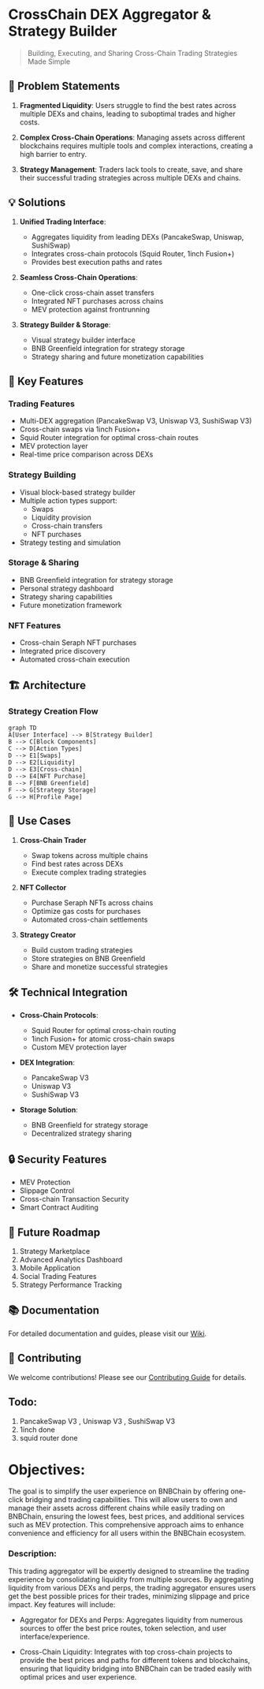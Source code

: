 # CrossChain DEX Aggregator & Strategy Builder
> Building, Executing, and Sharing Cross-Chain Trading Strategies Made Simple

## 🌟 Problem Statements

1. **Fragmented Liquidity**: Users struggle to find the best rates across multiple DEXs and chains, leading to suboptimal trades and higher costs.

2. **Complex Cross-Chain Operations**: Managing assets across different blockchains requires multiple tools and complex interactions, creating a high barrier to entry.

3. **Strategy Management**: Traders lack tools to create, save, and share their successful trading strategies across multiple DEXs and chains.

## 💡 Solutions

1. **Unified Trading Interface**: 
   - Aggregates liquidity from leading DEXs (PancakeSwap, Uniswap, SushiSwap)
   - Integrates cross-chain protocols (Squid Router, 1inch Fusion+)
   - Provides best execution paths and rates

2. **Seamless Cross-Chain Operations**:
   - One-click cross-chain asset transfers
   - Integrated NFT purchases across chains
   - MEV protection against frontrunning

3. **Strategy Builder & Storage**:
   - Visual strategy builder interface
   - BNB Greenfield integration for strategy storage
   - Strategy sharing and future monetization capabilities

## 🚀 Key Features

### Trading Features
- Multi-DEX aggregation (PancakeSwap V3, Uniswap V3, SushiSwap V3)
- Cross-chain swaps via 1inch Fusion+
- Squid Router integration for optimal cross-chain routes
- MEV protection layer
- Real-time price comparison across DEXs

### Strategy Building
- Visual block-based strategy builder
- Multiple action types support:
  - Swaps
  - Liquidity provision
  - Cross-chain transfers
  - NFT purchases
- Strategy testing and simulation

### Storage & Sharing
- BNB Greenfield integration for strategy storage
- Personal strategy dashboard
- Strategy sharing capabilities
- Future monetization framework

### NFT Features
- Cross-chain Seraph NFT purchases
- Integrated price discovery
- Automated cross-chain execution

## 🏗 Architecture

### Strategy Creation Flow
```mermaid
graph TD
A[User Interface] --> B[Strategy Builder]
B --> C[Block Components]
C --> D[Action Types]
D --> E1[Swaps]
D --> E2[Liquidity]
D --> E3[Cross-chain]
D --> E4[NFT Purchase]
B --> F[BNB Greenfield]
F --> G[Strategy Storage]
G --> H[Profile Page]
```

## 💼 Use Cases

1. **Cross-Chain Trader**
   - Swap tokens across multiple chains
   - Find best rates across DEXs
   - Execute complex trading strategies

2. **NFT Collector**
   - Purchase Seraph NFTs across chains
   - Optimize gas costs for purchases
   - Automated cross-chain settlements

3. **Strategy Creator**
   - Build custom trading strategies
   - Store strategies on BNB Greenfield
   - Share and monetize successful strategies

## 🛠 Technical Integration

- **Cross-Chain Protocols**:
  - Squid Router for optimal cross-chain routing
  - 1inch Fusion+ for atomic cross-chain swaps
  - Custom MEV protection layer

- **DEX Integration**:
  - PancakeSwap V3
  - Uniswap V3
  - SushiSwap V3

- **Storage Solution**:
  - BNB Greenfield for strategy storage
  - Decentralized strategy sharing

## 🔒 Security Features

- MEV Protection
- Slippage Control
- Cross-chain Transaction Security
- Smart Contract Auditing

## 🚀 Future Roadmap

1. Strategy Marketplace
2. Advanced Analytics Dashboard
3. Mobile Application
4. Social Trading Features
5. Strategy Performance Tracking

## 📚 Documentation

For detailed documentation and guides, please visit our [Wiki](docs/wiki).

## 🤝 Contributing

We welcome contributions! Please see our [Contributing Guide](CONTRIBUTING.md) for details.



## Todo: 

1. PancakeSwap V3 , Uniswap V3 , SushiSwap V3
2. 1inch done
3. squid router done

# Objectives: 

The goal is to simplify the user experience on BNBChain by offering one-click bridging and trading capabilities. This will allow users to own and manage their assets across different chains while easily trading on BNBChain, ensuring the lowest fees, best prices, and additional services such as MEV protection. This comprehensive approach aims to enhance convenience and efficiency for all users within the BNBChain ecosystem.

### Description: 

This trading aggregator will be expertly designed to streamline the trading experience by consolidating liquidity from multiple sources. By aggregating liquidity from various DEXs and perps, the trading aggregator ensures users get the best possible prices for their trades, minimizing slippage and price impact. Key features will include:

- Aggregator for DEXs and Perps: Aggregates liquidity from numerous sources to offer the best price routes, token selection, and user interface/experience.

- Cross-Chain Liquidity: Integrates with top cross-chain projects to provide the best prices and paths for different tokens and blockchains, ensuring that liquidity bridging into BNBChain can be traded easily with optimal prices and user experience.